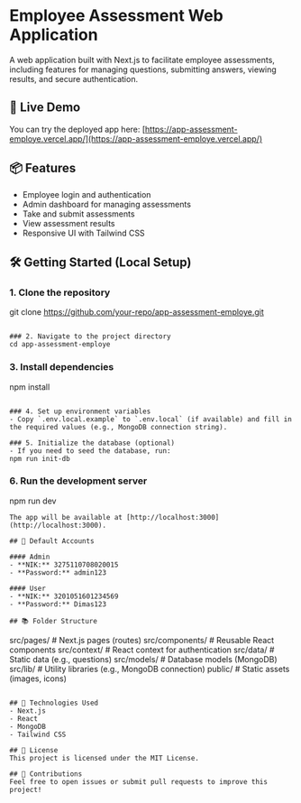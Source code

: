 # Employee Assessment Web Application

A web application built with Next.js to facilitate employee assessments, including features for managing questions, submitting answers, viewing results, and secure authentication.

## 🚀 Live Demo
You can try the deployed app here: [https://app-assessment-employe.vercel.app/](https://app-assessment-employe.vercel.app/)

## 📦 Features
- Employee login and authentication
- Admin dashboard for managing assessments
- Take and submit assessments
- View assessment results
- Responsive UI with Tailwind CSS

## 🛠️ Getting Started (Local Setup)

### 1. Clone the repository
git clone https://github.com/your-repo/app-assessment-employe.git
```

### 2. Navigate to the project directory
cd app-assessment-employe
```

### 3. Install dependencies
npm install
```

### 4. Set up environment variables
- Copy `.env.local.example` to `.env.local` (if available) and fill in the required values (e.g., MongoDB connection string).

### 5. Initialize the database (optional)
- If you need to seed the database, run:
npm run init-db
```

### 6. Run the development server
npm run dev
```
The app will be available at [http://localhost:3000](http://localhost:3000).

## 👤 Default Accounts

#### Admin
- **NIK:** 3275110708020015
- **Password:** admin123

#### User
- **NIK:** 3201051601234569
- **Password:** Dimas123

## 📚 Folder Structure
```
src/pages/        # Next.js pages (routes)
src/components/   # Reusable React components
src/context/      # React context for authentication
src/data/         # Static data (e.g., questions)
src/models/       # Database models (MongoDB)
src/lib/          # Utility libraries (e.g., MongoDB connection)
public/           # Static assets (images, icons)
```

## 📝 Technologies Used
- Next.js
- React
- MongoDB
- Tailwind CSS

## 📄 License
This project is licensed under the MIT License.

## 🙏 Contributions
Feel free to open issues or submit pull requests to improve this project!
